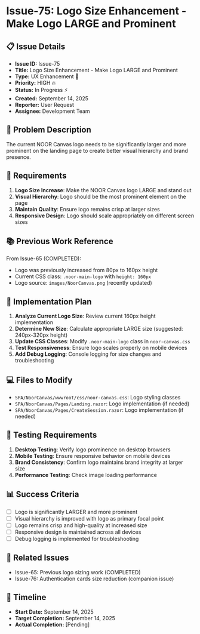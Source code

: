 # Issue-75: Logo Size Enhancement - Make Logo LARGE and Prominent

## 📋 **Issue Details**
- **Issue ID:** Issue-75
- **Title:** Logo Size Enhancement - Make Logo LARGE and Prominent
- **Type:** UX Enhancement 🔧
- **Priority:** HIGH 🔥
- **Status:** In Progress ⚡
- **Created:** September 14, 2025
- **Reporter:** User Request
- **Assignee:** Development Team

## 📝 **Problem Description**

The current NOOR Canvas logo needs to be significantly larger and more prominent on the landing page to create better visual hierarchy and brand presence.

## 🎯 **Requirements**

1. **Logo Size Increase**: Make the NOOR Canvas logo LARGE and stand out
2. **Visual Hierarchy**: Logo should be the most prominent element on the page
3. **Maintain Quality**: Ensure logo remains crisp at larger sizes
4. **Responsive Design**: Logo should scale appropriately on different screen sizes

## 📚 **Previous Work Reference**

From Issue-65 (COMPLETED):
- Logo was previously increased from 80px to 160px height
- Current CSS class: `.noor-main-logo` with `height: 160px`
- Logo source: `images/NoorCanvas.png` (recently updated)

## 🔧 **Implementation Plan**

1. **Analyze Current Logo Size**: Review current 160px height implementation
2. **Determine New Size**: Calculate appropriate LARGE size (suggested: 240px-320px height)
3. **Update CSS Classes**: Modify `.noor-main-logo` class in `noor-canvas.css`
4. **Test Responsiveness**: Ensure logo scales properly on mobile devices
5. **Add Debug Logging**: Console logging for size changes and troubleshooting

## 💻 **Files to Modify**

- `SPA/NoorCanvas/wwwroot/css/noor-canvas.css`: Logo styling classes
- `SPA/NoorCanvas/Pages/Landing.razor`: Logo implementation (if needed)
- `SPA/NoorCanvas/Pages/CreateSession.razor`: Logo implementation (if needed)

## 🧪 **Testing Requirements**

1. **Desktop Testing**: Verify logo prominence on desktop browsers
2. **Mobile Testing**: Ensure responsive behavior on mobile devices
3. **Brand Consistency**: Confirm logo maintains brand integrity at larger size
4. **Performance Testing**: Check image loading performance

## 📊 **Success Criteria**

- [ ] Logo is significantly LARGER and more prominent
- [ ] Visual hierarchy is improved with logo as primary focal point
- [ ] Logo remains crisp and high-quality at increased size
- [ ] Responsive design is maintained across all devices
- [ ] Debug logging is implemented for troubleshooting

## 🔗 **Related Issues**

- Issue-65: Previous logo sizing work (COMPLETED)
- Issue-76: Authentication cards size reduction (companion issue)

## 📅 **Timeline**

- **Start Date:** September 14, 2025
- **Target Completion:** September 14, 2025
- **Actual Completion:** [Pending]
